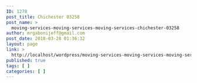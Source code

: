 ```yaml
---
ID: 1278
post_title: Chichester 03258
post_name: >
  moving-services-moving-services-moving-services-chichester-03258
author: mrgabonijeff@gmail.com
post_date: 2018-03-28 01:36:32
layout: page
link: >
  http://localhost/wordpress/moving-services-moving-services-moving-services-chichester-03258/
published: true
tags: [ ]
categories: [ ]
---
```

